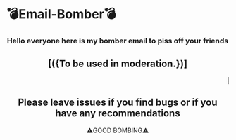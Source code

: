 # 💣Email-Bomber💣
<CENTER> <h3> Hello everyone here is my bomber email to piss off your friends </h3> </CENTER>
<CENTER> <h2> [({To be used in moderation.})] </h2> <CENTER>
<marquee> 📝To use the google service you must accept that python can access your email address.📝 </marquee>

<CENTER> <h2>Please leave issues if you find bugs or if you have any recommendations</h2> </CENTER>
⚠️GOOD BOMBING⚠️ 
